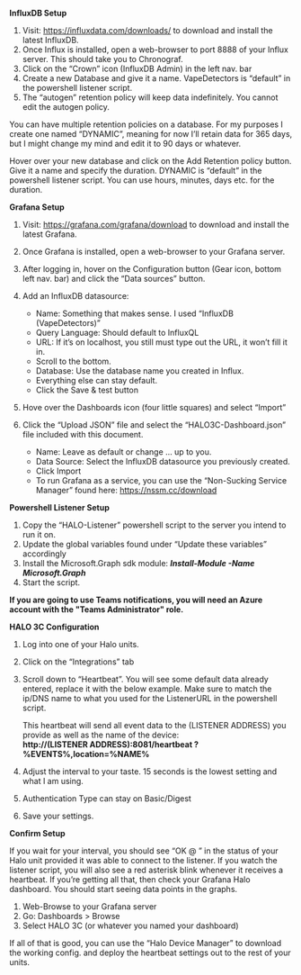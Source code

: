 
**InfluxDB Setup**

1.	Visit: https://influxdata.com/downloads/ to download and install the latest InfluxDB.
2.	Once Influx is installed, open a web-browser to port 8888 of your Influx server. This should take you to Chronograf.
3.	Click on the “Crown” icon (InfluxDB Admin) in the left nav. bar 
4.	Create a new Database and give it a name. VapeDetectors is “default” in the powershell listener script.
5.	The “autogen” retention policy will keep data indefinitely. You cannot edit the autogen policy.

 You can have multiple retention policies on a database. For my purposes I create one named “DYNAMIC”, meaning for now I’ll retain data for 365 days, but I might change my mind and edit it to 90 days or whatever.

Hover over your new database and click on the Add Retention policy button. Give it a name and specify the duration. DYNAMIC is “default” in the powershell listener script. You can use hours, minutes, days etc. for the duration.

**Grafana Setup**

1.	Visit: https://grafana.com/grafana/download to download and install the latest Grafana.
2.	Once Grafana is installed, open a web-browser to your Grafana server.
3.	After logging in, hover on the Configuration button (Gear icon, bottom left nav. bar) and click the “Data sources” button.
4.	Add an InfluxDB datasource:
   
    - Name: Something that makes sense. I used “InfluxDB (VapeDetectors)”
    - Query Language: Should default to InfluxQL
    - URL: If it’s on localhost, you still must type out the URL, it won’t fill it in.
    - Scroll to the bottom.
    - Database: Use the database name you created in Influx.
    - Everything else can stay default.
    - Click the Save & test button
  	
6.	Hove over the Dashboards icon (four little squares) and select “Import”
7.	Click the “Upload JSON” file and select the “HALO3C-Dashboard.json” file included with this document.
    - Name: Leave as default or change … up to you.
    - Data Source: Select the InfluxDB datasource you previously created.
    - Click Import
    - To run Grafana as a service, you can use the “Non-Sucking Service Manager” found here: https://nssm.cc/download

**Powershell Listener Setup**

1.	Copy the “HALO-Listener” powershell script to the server you intend to run it on.
2.	Update the global variables found under “Update these variables” accordingly
3.	Install the Microsoft.Graph sdk module: **_Install-Module -Name Microsoft.Graph_**
4.	Start the script.

**If you are going to use Teams notifications, you will need an Azure account with the "Teams Administrator" role.**

**HALO 3C Configuration**

1.	Log into one of your Halo units.
2.	Click on the “Integrations” tab
3.	Scroll down to “Heartbeat”. You will see some default data already entered, replace it with the below example. Make sure to match the ip/DNS name to what you used for the ListenerURL in the powershell script.

    This heartbeat will send all event data to the (LISTENER ADDRESS) you provide as well as the name of the device:  
    **http://(LISTENER ADDRESS):8081/heartbeat ?%EVENTS%,location=%NAME%**

5.	Adjust the interval to your taste. 15 seconds is the lowest setting and what I am using.
6.	Authentication Type can stay on Basic/Digest
7.	Save your settings.

**Confirm Setup**

If you wait for your interval, you should see “OK @ <timestamp>” in the status of your Halo unit provided it was able to connect to the listener. If you watch the listener script, you will also see a red asterisk blink whenever it receives a heartbeat. If you’re getting all that, then check your Grafana Halo dashboard. You should start seeing data points in the graphs.
1.	Web-Browse to your Grafana server
2.	Go: Dashboards > Browse
3.	Select HALO 3C (or whatever you named your dashboard)

If all of that is good, you can use the “Halo Device Manager” to download the working config. and deploy the heartbeat settings out to the rest of your units.



